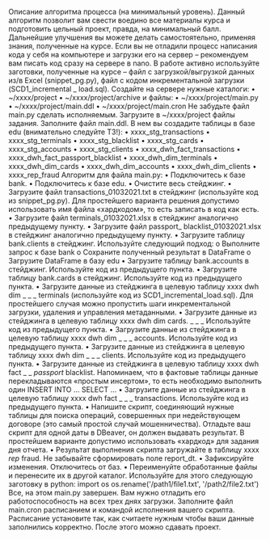 Описание алгоритма процесса (на минимальный уровень).
Данный алгоритм позволит вам свести воедино все материалы курса и
подготовить цельный проект, правда, на минимальный балл. Дальнейшие
улучшения вы можете делать самостоятельно, применяя знания, полученные на
курсе.
Если вы не отладили процесс написания кода у себя на компьютере и
загрузки его на сервер – рекомендуем вам писать код сразу на сервере в nano.
В работе активно используйте заготовки, полученные на курсе – файл с
загрузкой/выгрузкой данных из/в Excel (snippet_pg.py), файл с кодом
инкрементальной загрузки (SCD1_incremental
_
load.sql).
Создайте на сервере нужные каталоги:
• ~/xxxx/project
• ~/xxxx/project/archive
и файлы:
• ~/xxxx/project/main.py
• ~/xxxx/project/main.ddl
• ~/xxxx/project/main.cron
Не забудьте файл main.py сделать исполняемым. Загрузите в ~/xxxx/project
файлы задания. Заполните файл main.ddl. В нем вы создадите таблицы в базе edu
(внимательно следуйте ТЗ!):
• xxxx_stg_transactions
• xxxx_stg_terminals
• xxxx_stg_blacklist
• xxxx_stg_cards
• xxxx_stg_accounts
• xxxx_stg_clients
• xxxx_dwh_fact_transactions
• xxxx_dwh_fact_passport_blacklist
• xxxx_dwh_dim_terminals
• xxxx_dwh_dim_cards
• xxxx_dwh_dim_accounts
• xxxx_dwh_dim_clients
• xxxx_rep_fraud
Алгоритм для файла main.py:
• Подключитесь к базе bank.
• Подключитесь к базе edu.
• Очистите весь стейджинг.
• Загрузите файл transactions_01032021.txt в стейджинг (используйте
код из snippet_pg.py). Для простейшего варианта решения допустимо
использовать имя файла «хардкодом», то есть записать в код как есть.
• Загрузите файл terminals_01032021.xlsx в стейджинг аналогично
предыдущему пункту.
• Загрузите файл passport_
blacklist_01032021.xlsx в стейджинг
аналогично предыдущему пункту.
• Загрузите таблицу bank.clients в стейджинг. Используйте следующий
подход:
o Выполните запрос к базе bank
o Сохраните полученный результат в DataFrame
o Загрузите DataFrame в базу edu
• Загрузите таблицу bank.accounts в стейджинг. Используйте код из
предыдущего пункта.
• Загрузите таблицу bank.cards в стейджинг. Используйте код из
предыдущего пункта.
• Загрузите данные из стейджинга в целевую таблицу
xxxx
dwh
dim
_
_
_
terminals (используйте код из
SCD1_incremental_load.sql). Для простейшего случая можно
пропустить шаги инкрементальной загрузки, удаления и управления
метаданными.
• Загрузите данные из стейджинга в целевую таблицу xxxx
dwh
dim
cards.
_
_
_
Используйте код из предыдущего пункта.
• Загрузите данные из стейджинга в целевую таблицу
xxxx
dwh
dim
_
_
_
accounts. Используйте код из предыдущего пункта.
• Загрузите данные из стейджинга в целевую таблицу
xxxx
dwh
dim
_
_
_
clients. Используйте код из предыдущего пункта.
• Загрузите данные из стейджинга в целевую таблицу
xxxx
dwh
fact
_
_
_passport_
blacklist. Напоминаем, что в фактовые
таблицы данные перекладываются «простым инсертом», то есть
необходимо выполнить один INSERT INTO … SELECT …
• Загрузите данные из стейджинга в целевую таблицу
xxxx
dwh
fact
_
_
_
transactions. Используйте код из предыдущего пункта.
• Напишите скрипт, соединяющий нужные таблицы для поиска операций,
совершенных при недействующем договоре (это самый простой случай
мошенничества). Отладьте ваш скрипт для одной даты в DBeaver, он должен
выдавать результат. В простейшем варианте допустимо использовать
«хардкод» для задания дня отчета.
• Результат выполнения скрипта загружайте в таблицу xxxx
_rep_
fraud. Не
забывайте сформировать поле report_dt.
• Зафиксируйте изменения. Отключитесь от баз.
• Переименуйте обработанные файлы и перенесите их в другой каталог.
Используйте для этого следующую заготовку в python:
import os
os.rename('/path1/file1.txt', '/path2/file2.txt')
Все, на этом main.py завершен. Вам нужно отладить его работоспособность на
всех трех днях загрузки.
Заполните файл main.cron расписанием и командой исполнения вашего скрипта.
Расписание установите так, как считаете нужным чтобы ваши данные заполнились
корректно.
После этого можно сдавать проект.